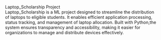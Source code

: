  Laptop_Scholarship Project  
Laptop_Scholarship is a ML project designed to streamline the distribution of laptops to eligible students. It enables efficient application processing, status tracking, and management of laptop allocation. Built with  Python,the system ensures transparency and accessibility, making it easier for organizations to manage and distribute devices effectively.  
